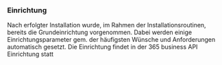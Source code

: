 ### Einrichtung
Nach erfolgter Installation wurde, im Rahmen der Installationsroutinen, bereits die Grundeinrichtung vorgenommen. Dabei werden einige Einrichtungsparameter gem. der häufigsten Wünsche und Anforderungen automatisch gesetzt.
Die Einrichtung findet in der 365 business API Einrichtung statt
